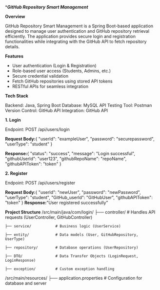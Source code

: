 ****GitHub Repository Smart Management***

**Overview**

GitHub Repository Smart Management is a Spring Boot-based application designed to manage user authentication and GitHub repository retrieval efficiently. 
The application provides secure login and registration functionalities while integrating with the GitHub API to fetch repository details.

**Features**
- User authentication (Login & Registration)
- Role-based user access (Students, Admins, etc.)
- Secure credential validation
- Fetch GitHub repositories using stored API tokens
- RESTful APIs for seamless integration
  
**Tech Stack**

Backend: Java, Spring Boot
Database: MySQL 
API Testing Tool: Postman
Version Control: GitHub
API Integration: GitHub API

**1. Login**

Endpoint: POST /api/users/login

**Request Body:**{
  "userId": "exampleUser",
  "password": "securepassword",
  "userType": "student"
}

**Response:**{
  "status": "success",
  "message": "Login successful",
  "githubUserId": "user123",
  "githubRepoName": "repoName",
  "githubAPIToken": "token"
}

**2. Register**

Endpoint: POST /api/users/register

**Request Body:**{
  "userId": "newUser",
  "password": "newPassword",
  "userType": "student",
  "GitHub_userId": "GitHubUser",
  "githubAPIToken": "token"
}
**Response:**"User registered successfully"

**Project Structure**
/src/main/java/com/login/
    ├── controller/        # Handles API requests (UserController, GitHubController)
    
    ├── service/           # Business logic (UserService)
    
    ├── entity/            # Data models (User, GitHubRepository, UserType)
    
    ├── repository/        # Database operations (UserRepository)
    
    ├── DTO/               # Data Transfer Objects (LoginRequest, LoginResponse)
    
    ├── exception/         # Custom exception handling
    
/src/main/resources/
    ├── application.properties  # Configuration for database and server

